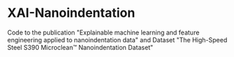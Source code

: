 # XAI-Nanoindentation
Code to the publication "Explainable machine learning and feature engineering applied to nanoindentation data" and Dataset "The High-Speed Steel S390 Microclean™ Nanoindentation Dataset"
